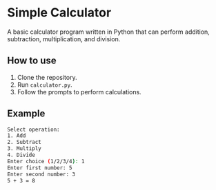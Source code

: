 # Simple Calculator

A basic calculator program written in Python that can perform addition, subtraction, multiplication, and division.

## How to use

1. Clone the repository.
2. Run `calculator.py`.
3. Follow the prompts to perform calculations.

## Example

```sh
Select operation:
1. Add
2. Subtract
3. Multiply
4. Divide
Enter choice (1/2/3/4): 1
Enter first number: 5
Enter second number: 3
5 + 3 = 8
